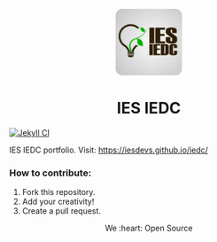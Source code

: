 <p id="downloads" align="center">
	<img src="assets/img/logos/ies-iedc-logo.svg" height="120px"/>
	<h1 align="center">IES IEDC</h1>
</p>

[![Jekyll CI](https://github.com/iesdevs/iedc/actions/workflows/jekyll.yml/badge.svg)](https://github.com/iesdevs/iedc/actions/workflows/jekyll.yml)

IES IEDC portfolio. Visit: https://iesdevs.github.io/iedc/

### How to contribute:

1. Fork this repository.
2. Add your creativity!
3. Create a pull request.

<p align='center'> We :heart: Open Source </p> 
